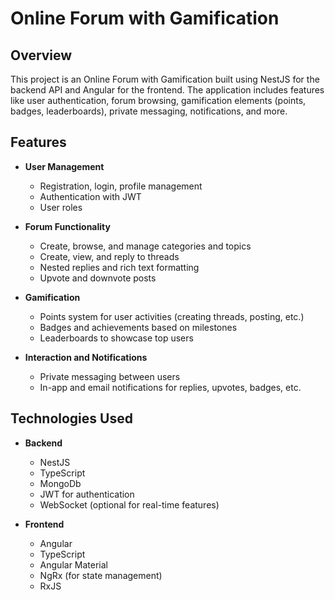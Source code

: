 # Online Forum with Gamification

## Overview

This project is an Online Forum with Gamification built using NestJS for the backend API and Angular for the frontend. The application includes features like user authentication, forum browsing, gamification elements (points, badges, leaderboards), private messaging, notifications, and more.

## Features

- **User Management**

  - Registration, login, profile management
  - Authentication with JWT
  - User roles

- **Forum Functionality**

  - Create, browse, and manage categories and topics
  - Create, view, and reply to threads
  - Nested replies and rich text formatting
  - Upvote and downvote posts

- **Gamification**

  - Points system for user activities (creating threads, posting, etc.)
  - Badges and achievements based on milestones
  - Leaderboards to showcase top users

- **Interaction and Notifications**

  - Private messaging between users
  - In-app and email notifications for replies, upvotes, badges, etc.

## Technologies Used

- **Backend**

  - NestJS
  - TypeScript
  - MongoDb
  - JWT for authentication
  - WebSocket (optional for real-time features)

- **Frontend**

  - Angular
  - TypeScript
  - Angular Material
  - NgRx (for state management)
  - RxJS
